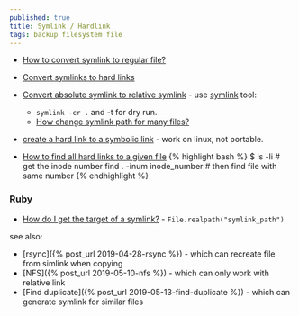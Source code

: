 ```yaml
---
published: true
title: Symlink / Hardlink
tags: backup filesystem file
---
```

- [How to convert symlink to regular file?](https://stackoverflow.com/questions/8377312/how-to-convert-symlink-to-regular-file)
- [Convert symlinks to hard links](https://superuser.com/questions/560597/convert-symlinks-to-hard-links)
- [Convert absolute symlink to relative symlink](https://unix.stackexchange.com/questions/100918/convert-absolute-symlink-to-relative-symlink-with-simple-linux-command) - use [symlink](https://github.com/brandt/symlinks) tool: 
	- `symlink -cr .` and -t for dry run.
	- [How change symlink path for many files?](https://stackoverflow.com/questions/31020219/how-change-symlink-path-for-many-files)
    
- [create a hard link to a symbolic link](https://stackoverflow.com/questions/33361600/can-we-create-a-hard-link-to-a-symbolic-link-in-unix) - work on linux, not portable.

- [How to find all hard links to a given file](https://linuxhandbook.com/hard-link/)
{% highlight bash %}
$ ls -li                    # get the inode number
find . -inum inode_number	# then find file with same number
{% endhighlight %}


### Ruby

- [How do I get the target of a symlink?](https://stackoverflow.com/questions/1237939/how-do-i-get-the-target-of-a-symlink) - `File.realpath("symlink_path")`

see also:
- [rsync]({% post_url 2019-04-28-rsync %}) - which can recreate file from simlink when copying
- [NFS]({% post_url 2019-05-10-nfs %}) - which can only work with relative link
- [Find duplicate]({% post_url 2019-05-13-find-duplicate %}) - which can generate symlink for similar files
